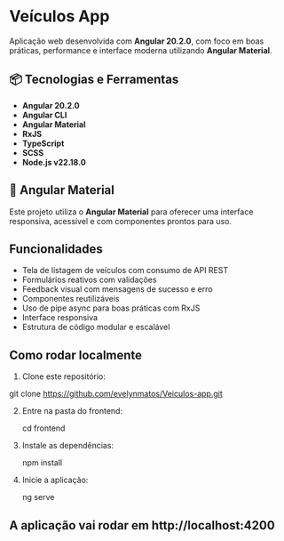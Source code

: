# Veículos App

Aplicação web desenvolvida com **Angular 20.2.0**, com foco em boas práticas, performance e interface moderna utilizando **Angular Material**.

## 📦 Tecnologias e Ferramentas

- **Angular 20.2.0**
- **Angular CLI**
- **Angular Material**
- **RxJS**
- **TypeScript**
- **SCSS**
- **Node.js v22.18.0**

## 🎨 Angular Material

Este projeto utiliza o **Angular Material** para oferecer uma interface responsiva, acessível e com componentes prontos para uso.

## Funcionalidades

 - Tela de listagem de veículos com consumo de API REST
 - Formulários reativos com validações
 - Feedback visual com mensagens de sucesso e erro
 - Componentes reutilizáveis
 - Uso de pipe async para boas práticas com RxJS
 - Interface responsiva
 - Estrutura de código modular e escalável

## Como rodar localmente

 1. Clone este repositório:

   git clone https://github.com/evelynmatos/Veiculos-app.git

2. Entre na pasta do frontend:

    cd frontend

3. Instale as dependências:

    npm install

4. Inicie a aplicação:

    ng serve

## A aplicação vai rodar em http://localhost:4200